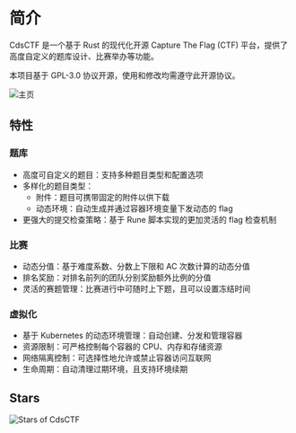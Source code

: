 # 简介

CdsCTF 是一个基于 Rust 的现代化开源 Capture The Flag (CTF) 平台，提供了高度自定义的题库设计、比赛举办等功能。

本项目基于 GPL-3.0 协议开源，使用和修改均需遵守此开源协议。

![主页](/images/index.webp)

## 特性

### 题库

- 高度可自定义的题目：支持多种题目类型和配置选项
- 多样化的题目类型：
    - 附件：题目可携带固定的附件以供下载
    - 动态环境：自动生成并通过容器环境变量下发动态的 flag
- 更强大的提交检查策略：基于 Rune 脚本实现的更加灵活的 flag 检查机制

### 比赛

- 动态分值：基于难度系数、分数上下限和 AC 次数计算的动态分值
- 排名奖励：对排名前列的团队分别奖励额外比例的分值
- 灵活的赛题管理：比赛进行中可随时上下题，且可以设置冻结时间

### 虚拟化

- 基于 Kubernetes 的动态环境管理：自动创建、分发和管理容器
- 资源限制：可严格控制每个容器的 CPU、内存和存储资源
- 网络隔离控制：可选择性地允许或禁止容器访问互联网
- 生命周期：自动清理过期环境，且支持环境续期

## Stars

![Stars of CdsCTF](https://starchart.cc/cdsctf/cdsctf.svg?variant=adaptive)
